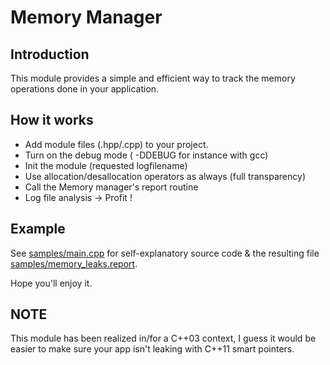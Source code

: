 Memory Manager
=========

Introduction
------------

This module provides a simple and efficient way to track the memory operations 
done in your application. 

How it works
----------------

- Add module files (.hpp/.cpp) to your project.
- Turn on the debug mode ( -DDEBUG for instance with gcc)
- Init the module (requested logfilename)
- Use allocation/desallocation operators as always (full transparency)
- Call the Memory manager's report routine
- Log file analysis -> Profit !

Example
-------


See [samples/main.cpp](https://github.com/rexou/Cpp-Tools/blob/master/Debug/memory_manager/samples/main.cpp "samples/main.cpp") for self-explanatory source code & the resulting file [samples/memory_leaks.report](https://github.com/rexou/Cpp-Tools/blob/master/Debug/memory_manager/samples/memory_leaks.report "samples/memory_leaks.report").

Hope you'll enjoy it.

NOTE
-----

This module has been realized in/for a C++03 context, I guess it would be easier to make sure
your app isn't leaking with C++11 smart pointers.
